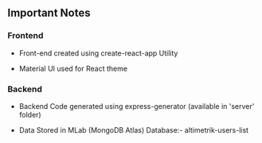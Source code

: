 ## Important Notes
### Frontend
- Front-end created using create-react-app Utility

- Material UI used for React theme

### Backend
- Backend Code generated using express-generator (available in 'server' folder)

- Data Stored in MLab (MongoDB Atlas) Database:- altimetrik-users-list
